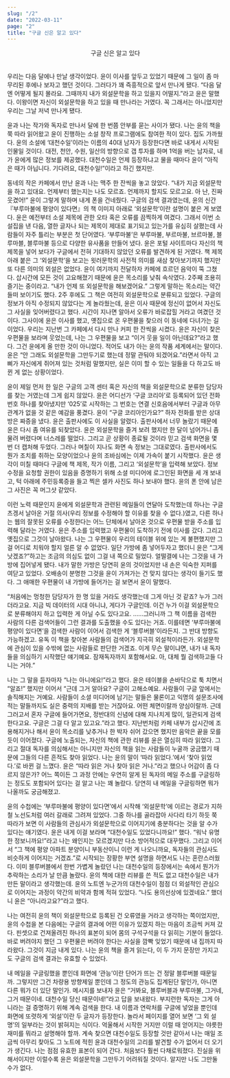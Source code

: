 ```yaml
---
slug: "/2"
date: "2022-03-11"
page: "2"
title: "구글 신은 알고 있다"
---
```


<div style="text-align: center;">
    <div class="post-line" style="display: inline-block; line-height:160%">
    구글 신은 알고 있다
    </div>
</div>

<br>

우리는 다음 달에나 만날 생각이었다. 윤이 이사를 앞두고 있었기 때문에 그 일이 좀 마무리된 후에나 보자고 했던 것이다. 그러다가 꽤 즉흥적으로 앞서 만나게 됐다. “다음 달엔 어떻게 될지 몰라요. 그때까지 내가 외설문학을 하고 있을지 어떨지.”라고 윤은 말했다. 이왕이면 자신이 외설문학을 하고 있을 때 만나라는 거였다. 꼭 그래서는 아니었지만 우리는 그날 저녁 만나게 됐다.

윤과 나는 작가와 독자로 만나서 달에 한 번쯤 안부를 묻는 사이가 됐다. 나는 윤의 책을 쭉 따라 읽어왔고 윤이 진행하는 소설 창작 프로그램에도 참여한 적이 있다. 집도 가까웠다. 윤의 소설에 ‘대천수일’이라는 이름의 40대 남자가 등장한다면 바로 내게서 시작된 인물일 것이다. 대전, 천안, 수원, 일산의 방향으로 갭 투자를 하며 1억을 버는 남자로, 내가 윤에게 많은 정보를 제공했다. 대천수일은 언제 등장하냐고 물을 때마다 윤이 “아직은 때가 아닙니다. 기다려요, 대천수일!”이라고 하긴 했지만.

동네의 작은 카페에서 만난 윤과 나는 맥주 한 잔씩을 놓고 앉았다. “내가 지금 외설문학을 하고 있대요. 언제부터 했는지는 나도 모르죠. 언제까지 할지도 모르고요. 아 난, 진짜 웃겼어!” 윤이 그렇게 말하며 내게 폰을 건네줬다. 구글의 검색 결과였는데, 윤의 신간 『부루마불에 평양이 있다면』의 책 이미지 아래로 ‘외설문학’이란 설명이 붙은 게 보였다. 윤은 예전부터 소설 제목에 관한 오타 혹은 오류를 끔찍하게 여겼다. 그래서 이번 소설집을 낸 다음, 열한 글자나 되는 제목이 제대로 표기되고 있는가를 유심히 살폈는데 사람들이 자주 틀리는 부분은 첫 단어였다. ‘부루마불’은 부루마불, 부르마불, 브르마불, 블루마블, 블루마불 등으로 다양한 유사품을 만들어 냈다. 윤은 포털 사이트마다 자신의 책 제목을 넣어 보다가 구글에서 전혀 기대하지 않았던 오류를 발견하게 된 거였다. 책 제목 아래 붙은 그 ‘외설문학’을 보고는 욋러문학의 사전적 의미를 새삼 찾아보기까지 했지만 또 다른 의미의 외설은 없었다. 윤이 여기까지 전달하자 카페에 흐르던 음악이 뚝 그쳤다. 삽시간에 모든 것이 고요해졌기 때문에 윤은 목소리를 낮춰 속삭였다. 2주째 조용히 즐기는 중이라고. “내가 언제 또 외설문학을 해보겠어요.” 그렇게 말하는 목소리는 약간 들떠 보이기도 했다. 2주 후에도 그 책은 여전히 외설문학으로 분류되고 있었다. 구글의 정보가 아직 수정되지 않았다는 게 놀라웠는데, 윤은 이사 때문에 정신이 없어서 자신도 그 사실을 잊어버렸다고 했다. 시간이 지나면 알아서 오류가 바로잡힐 거라고 여겼던 것이다. 그사이에 윤은 이사를 했고, 옛집으로 온 우편물을 찾으러 이 동네에 다녀가는 길이었다. 우리는 지난번 그 카페에서 다시 만나 커피 한 잔씩을 시켰다. 윤은 자신이 찾은 우편물을 보라며 웃었는데, 나는 그 우편물을 보고 “이거 웃을 일이 아닌데요?”라고 했다. 그건 윤에게 올 만한 것이 아니었다. 적어도 내가 아는 윤의 작품 세계에서는 말이다. 윤은 “안 그래도 외설문학을 그만두기로 했는데 정말 관둬야 되겠어요.”라면서 아직 고삐가 자신에게 쥐어져 있는 것처럼 말했지만, 실은 이미 할 수 있는 일들을 다 하고도 바뀐 게 없는 상황이었다.

윤이 제일 먼저 한 일은 구글의 고객 센터 혹은 자신의 책을 외설문학으로 분류한 담당자를 찾는 거였는데 그게 쉽지 않았다. 윤은 어디선가 ‘구글 코리아’로 등록되어 있던 전화번호 하나를 찾아냈지만 ‘025’로 시작하는 그 번호는 연결 신호음에서부터 구글과 아무 관계가 없을 것 같은 예감을 풍겼다. 윤이 “구글 코리아인가요?” 하자 전화를 받은 상대방은 짜증을 냈다. 윤은 출판사에도 이 사실을 알렸다. 출판사에서 너무 놀랐기 때문에 윤은 다시 좀 여유를 되찾았다. 윤은 외설문학을 즐겨 보려 했지만 한 달이 넘어가니 좀 물려 버렸다며 너스레를 떨었다. 그리고 곧 상황이 종료될 것이라 믿고 검색 화면을 몇 번 더 캡처해 두었다. 그러나 며칠이 지나도 화면 속 정보는 그대로였다. 출판사에서도 뭔가 조치를 취하는 모양이었으나 윤의 조바심에는 이제 가속이 붙기 시작했다. 윤은 생각이 미칠 때마다 구글에 책 제목, 작가 이름, 그리고 ‘외설문학’을 입력해 보았다. 정보 수정을 요청할 권한이 있음을 증명하기 위해 소셜 미디어에 로그인된 화면을 세 개 보내고, 턱 아래에 주민등록증을 들고 찍은 셀카 사진도 하나 보내야 했다. 윤의 폰 안에 남은 그 사진은 꼭 머그샷 같았다.

이런 노력 때문인지 윤에게 외설문학과 관련된 메일들이 연달아 도착했는데 하나는 구글 츠겡서 날아온 거절 의사(우리 정보를 수정해야 할 이유를 찾을 수 없다.)였고, 다른 하나는 웹의 잘못된 오류를 수정한다는 어느 단체에서 날아온 것으로 우편물 받을 주소를 입력해 달라는 거였다. 윤은 주소를 입력했고 우편물이 도착하기 전에 이사를 갔다. 그리고 옛집으로 그것이 날아왔다. 나는 그 우편물이 우리의 테이블 위에 있는 게 불편했지만 그걸 어디로 치워야 할지 얼른 알 수 없었다. 일단 가방에 좀 넣어두자고 했더니 윤은 “그게 낫겠죠?”하고는 조금의 의심도 없이 그걸 내 쪽으로 밀었다. 얼떨결에 나는 그것을 내 가방에 집어넣게 됐다. 내가 말한 가방은 당연히 윤의 것이었지만 내 손은 익숙한 지퍼를 여닫고 있었다. 오배송이 분명한 그것을 윤이 가져가는 건 맞지 않다는 생각이 들기도 했다. 그 애매한 우편물이 내 가방에 들어가는 걸 보면서 윤이 말했다.

“처음에는 멍청한 담당자가 한 명 있을 거라도 생각했는데 그게 아닌 것 같죠? 누가 그러더라고요. 지금 빅 데이터의 시대 아니냐, 게다가 구글인데. 이건 누가 이걸 외설문학으로 분류해야지 하고 입력한 게 아닐 수도 있다고요. ……그러니까 그 책 이름을 검색한 사람의 다른 검색어들이 그런 결과를 도출했을 수도 있다는 거죠. 이를테면 ‘부루마불에 평양이 있다면’을 검색한 사람이 이어서 검색한 게 ‘블루버블’이라든지. 그 반대 방향도 가능하겠고. 유독 이 책을 찾아본 사람들의 검색어가 지극히 외설적이라든가. 외설문학에 관심이 있을 수밖에 없는 사람들로 판단한 거겠죠. 이게 무슨 말이냐면, 내가 내 독자들을 의심하기 시작했단 얘기예요. 잠재독자까지 포함해서요. 아, 대체 뭘 검색하고들 다니는 거야.”

나는 그 말을 듣자마자 “나는 아니에요!”라고 했다. 윤은 테이블을 손바닥으로 툭 치면서 “알죠!” 했지만 이어서 “근데 그거 알아요? 구글이 고해소예요. 사람들이 구글 앞에서는 솔직해지는 거예요. 사람들이 소셜 미디어에 남기는 말들은 물론이고 익명의 설문조사에 적는 말들까지도 실은 중력의 지배를 받는 거잖아요. 어떤 체면이랄까 양심이랄까. 근데 그러고서 혼자 구글에 들어가면요, 정반대의 신념에 대해 지나치게 많이, 일관되게 검색한다고요. 구글은 그걸 다 알고 있고요.”라고 했다. 지난번처럼 카페 내부가 삽시간에 조용해지거나 해서 윤이 목소리를 낮추거나 한 박자 쉬어 갔으면 했지만 음악은 끝을 모를 듯이 이어졌다. 구글에 노출되는, 자신의 책에 관한 리뷰를 윤은 열심히 따라 읽었다. 그리고 절대 독자를 의심해서는 아니지만 자신의 책을 읽는 사람들이 누굴까 궁금했기 때문에 그들의 다른 흔적도 찾아 읽었다. 나는 윤의 말이 ‘따라 읽었다.’에서 ‘찾아 읽었다.’로 바뀐 걸 느꼈다. 윤은 “따라 읽은 거나 찾아 읽은 거나.”라고 했으나 어감이 좀 다르지 않은가? 어느 쪽이든 그 과정 안에는 우연히 알게 된 독자의 메일 주소를 구글링하는 정도도 포함되어 있다는 걸 알고 나는 꽤 놀랐다. 당연히 내 메일을 구글링하면 뭐가 나올까도 궁금해졌고.

윤의 수첩에는 ‘부루마불에 평양이 있다면’에서 시작해 ‘외설문학’에 이르는 경로가 지하철 노선도처럼 여러 갈래로 그려져 있었다. 그중 하나를 골라잡아 사다리 타기 하듯 쭉 따라가 보면 이 사람들의 관심사가 외설문학으로 이어지기에 충분하다는 것을 알 수가 있다는 얘기였다. 윤은 내게 이걸 보라며 “대천수일도 있었다니까요!” 했다. “워낙 유명한 정보니까요!”라고 나는 왜인지는 모르겠지만 다소 방어적으로 대꾸했다. 그리고 이어서 “그 책에 평양 아파트 분양이니 부동산이니 이런 게 나오니까요, 독자들의 관심사도 비슷하게 이어지는 거겠죠.”로 시작되는 장황한 부연 설명을 하면서도 나는 혼란스러웠다. 이미 블루버블에서 한번 가볍게 놀랐던 나는 대천수일의 등장에서는 속에서 뭔가가 추락하는 소리가 날 만큼 놀랐다. 윤의 책에 대한 리뷰를 쓴 적도 없고 대천수일은 내가 만든 말이라고 생각했는데. 윤의 노트엔 누군가의 대천수일이 점점 더 외설적인 관심으로 이어지는 과정이 약간의 비약과 함께 적혀 있었다. “나도 용의선상에 있겠네요.” 했더니 윤은 “아니라고요?”라고 했다.

나는 여전히 윤의 책이 외설문학으로 등록된 건 오류였을 거라고 생각하는 쪽이었지만, 윤의 수첩을 본 다음에는 구글의 결과에 어떤 이유가 있겠지 하는 마음이 조금씩 커져 갔다. 핀셋으로 건져올려진 하나의 표본이 되어 몸의 구석구석을 다 읽히는 기분이 들었다. 바로 버려야지 했던 그 우편물은 버려야 한다는 사실을 깜빡 잊었기 때문에 내 집까지 따라왔다. 그것이 지금 내게 있다. 나는 윤의 책을 즐겨 읽는다, 이 두 가지 문장만 가지고도 구글의 검색 결과는 유효할 수 있었다.

내 메일을 구글링했을 뿐인데 화면에 ‘관능’이란 단어가 뜨는 건 정말 블루버블 때문일까. 그렇지만 그건 차량용 방향제일 뿐인데 그 정도의 관능도 집계된단 말인가, 아니면 다른 뭐가 더 있단 말인가. 메시지를 보내자 윤은 “거봐요, 블루버블과 부루마불, 그거네, 그거 때문이네. 대천수일 당신 때문이네!”라고 답을 보내왔다. 부지런한 독자는 그게 아니라는 걸 증명하기 위해 계속 검색을 한다. 내 이름과 연락처를 구글에 넣었을 뿐인데 화면에 또렷하게 ‘외설’이란 두 글자가 등장한다. 놀라서 페이지를 열어 보면 ‘그 외 설명’의 일부라는 것이 밝혀지는 식이다. 억울해서 시작한 거지만 이럴 때 얻어지는 야릇한 재미를 뭐라고 설명해야 할까. 계속 찾으면 대천수일도 등장할 것만 같아서 나는 매일 조금씩 아무리 찾아도 그 노트에 적힌 윤과 대천수일의 고리를 발견할 수가 없어서 더 오기가 생긴다. 나는 점점 유효한 표본이 되어 간다. 처음보다 훨씬 다채로워졌다. 진실을 위해서이지만 이럴수록 윤은 외설문학을 그만두기 어려워질 것이다. 알지만 나도 그만둘 수가 없다.
